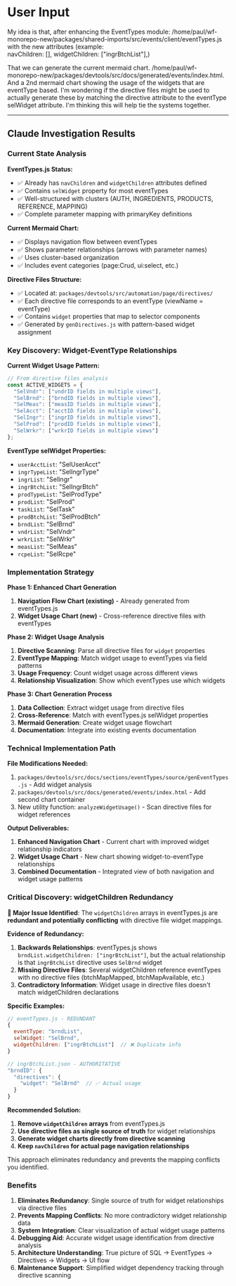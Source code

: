 # User Input

My idea is that, after enhancing the EventTypes module:  /home/paul/wf-monorepo-new/packages/shared-imports/src/events/client/eventTypes.js with the new attributes 
(example:  
    navChildren: [],
    widgetChildren: ["ingrBtchList"],)

That we can generate the current mermaid chart.  /home/paul/wf-monorepo-new/packages/devtools/src/docs/generated/events/index.html.  And a 2nd mermaid chart showing the usage of the widgets that are eventType based.  I'm wondering if the directive files might be used to actually generate these by matching the directive attribute to the eventType selWidget attribute.  I'm thinking this will help tie the systems together.

---

## Claude Investigation Results

### Current State Analysis

**EventTypes.js Status:**
- ✅ Already has `navChildren` and `widgetChildren` attributes defined
- ✅ Contains `selWidget` property for most eventTypes
- ✅ Well-structured with clusters (AUTH, INGREDIENTS, PRODUCTS, REFERENCE, MAPPING)
- ✅ Complete parameter mapping with primaryKey definitions

**Current Mermaid Chart:**
- ✅ Displays navigation flow between eventTypes
- ✅ Shows parameter relationships (arrows with parameter names)
- ✅ Uses cluster-based organization
- ✅ Includes event categories (page:Crud, ui:select, etc.)

**Directive Files Structure:**
- ✅ Located at: `packages/devtools/src/automation/page/directives/`
- ✅ Each directive file corresponds to an eventType (viewName = eventType)
- ✅ Contains `widget` properties that map to selector components
- ✅ Generated by `genDirectives.js` with pattern-based widget assignment

### Key Discovery: Widget-EventType Relationships

**Current Widget Usage Pattern:**
```javascript
// From directive files analysis
const ACTIVE_WIDGETS = {
  "SelVndr": ["vndrID fields in multiple views"],
  "SelBrnd": ["brndID fields in multiple views"],
  "SelMeas": ["measID fields in multiple views"],
  "SelAcct": ["acctID fields in multiple views"],
  "SelIngr": ["ingrID fields in multiple views"],
  "SelProd": ["prodID fields in multiple views"],
  "SelWrkr": ["wrkrID fields in multiple views"]
};
```

**EventType selWidget Properties:**
- `userAcctList`: "SelUserAcct"
- `ingrTypeList`: "SelIngrType"
- `ingrList`: "SelIngr"
- `ingrBtchList`: "SelIngrBtch"
- `prodTypeList`: "SelProdType"
- `prodList`: "SelProd"
- `taskList`: "SelTask"
- `prodBtchList`: "SelProdBtch"
- `brndList`: "SelBrnd"
- `vndrList`: "SelVndr"
- `wrkrList`: "SelWrkr"
- `measList`: "SelMeas"
- `rcpeList`: "SelRcpe"

### Implementation Strategy

**Phase 1: Enhanced Chart Generation**
1. **Navigation Flow Chart (existing)** - Already generated from eventTypes.js
2. **Widget Usage Chart (new)** - Cross-reference directive files with eventTypes

**Phase 2: Widget Usage Analysis**
1. **Directive Scanning**: Parse all directive files for `widget` properties
2. **EventType Mapping**: Match widget usage to eventTypes via field patterns
3. **Usage Frequency**: Count widget usage across different views
4. **Relationship Visualization**: Show which eventTypes use which widgets

**Phase 3: Chart Generation Process**
1. **Data Collection**: Extract widget usage from directive files
2. **Cross-Reference**: Match with eventTypes.js selWidget properties
3. **Mermaid Generation**: Create widget usage flowchart
4. **Documentation**: Integrate into existing events documentation

### Technical Implementation Path

**File Modifications Needed:**
1. `packages/devtools/src/docs/sections/eventTypes/source/genEventTypes.js` - Add widget analysis
2. `packages/devtools/src/docs/generated/events/index.html` - Add second chart container
3. New utility function: `analyzeWidgetUsage()` - Scan directive files for widget references

**Output Deliverables:**
1. **Enhanced Navigation Chart** - Current chart with improved widget relationship indicators
2. **Widget Usage Chart** - New chart showing widget-to-eventType relationships
3. **Combined Documentation** - Integrated view of both navigation and widget usage patterns

### Critical Discovery: widgetChildren Redundancy

**🚨 Major Issue Identified**: The `widgetChildren` arrays in eventTypes.js are **redundant and potentially conflicting** with directive file widget mappings.

**Evidence of Redundancy:**
1. **Backwards Relationships**: eventTypes.js shows `brndList.widgetChildren: ["ingrBtchList"]`, but the actual relationship is that `ingrBtchList` directive uses `SelBrnd` widget
2. **Missing Directive Files**: Several widgetChildren reference eventTypes with no directive files (btchMapMapped, btchMapAvailable, etc.)
3. **Contradictory Information**: Widget usage in directive files doesn't match widgetChildren declarations

**Specific Examples:**
```javascript
// eventTypes.js - REDUNDANT
{
  eventType: "brndList",
  selWidget: "SelBrnd",
  widgetChildren: ["ingrBtchList"]  // ❌ Duplicate info
}

// ingrBtchList.json - AUTHORITATIVE
"brndID": {
  "directives": {
    "widget": "SelBrnd"  // ✅ Actual usage
  }
}
```

**Recommended Solution:**
1. **Remove `widgetChildren` arrays** from eventTypes.js
2. **Use directive files as single source of truth** for widget relationships  
3. **Generate widget charts directly from directive scanning**
4. **Keep `navChildren` for actual page navigation relationships**

This approach eliminates redundancy and prevents the mapping conflicts you identified.

### Benefits

1. **Eliminates Redundancy**: Single source of truth for widget relationships via directive files
2. **Prevents Mapping Conflicts**: No more contradictory widget relationship data
3. **System Integration**: Clear visualization of actual widget usage patterns
4. **Debugging Aid**: Accurate widget usage identification from directive analysis
5. **Architecture Understanding**: True picture of SQL → EventTypes → Directives → Widgets → UI flow
6. **Maintenance Support**: Simplified widget dependency tracking through directive scanning  